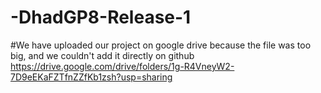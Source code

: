 # -DhadGP8-Release-1
#We have uploaded our project on google drive because the file was too big, and we couldn't add it directly on github
https://drive.google.com/drive/folders/1g-R4VneyW2-7D9eEKaFZTfnZZfKb1zsh?usp=sharing


